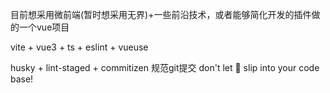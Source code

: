 目前想采用微前端(暂时想采用无界)+一些前沿技术，或者能够简化开发的插件做的一个vue项目

vite + vue3 + ts + eslint + vueuse

husky + lint-staged + commitizen 规范git提交
  don't let 💩 slip into your code base!